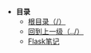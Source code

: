 * **目录**
  * [根目录（/）](/README)
  * [回到上一级（../）](/study/Python/README)
  * [Flask笔记](/study/Python/flask/Flask笔记)

